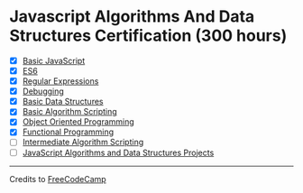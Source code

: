 # Javascript Algorithms And Data Structures Certification (300 hours)

- [x] [Basic JavaScript](01-basic-javascript)
- [x] [ES6](02-es6)
- [x] [Regular Expressions](03-regular-expression)
- [x] [Debugging](04-debugging)
- [x] [Basic Data Structures](05-basic-data-structures)
- [x] [Basic Algorithm Scripting](06-basic-algorithm-scripting)
- [x] [Object Oriented Programming](07-object-oriented-programming)
- [x] [Functional Programming](08-functional-programming)
- [ ] [Intermediate Algorithm Scripting](09-intermediate-algorithm-scripting)
- [ ] [JavaScript Algorithms and Data Structures Projects](10-javascript-algorithms-and-data-structures)

---

Credits to [FreeCodeCamp](https://www.freecodecamp.org/)